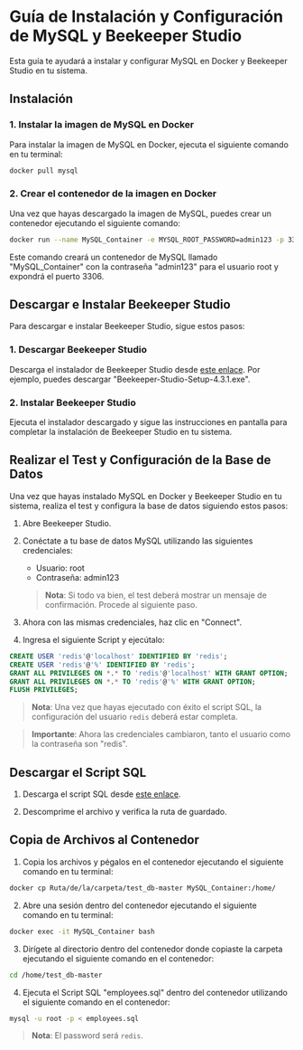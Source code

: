 # Guía de Instalación y Configuración de MySQL y Beekeeper Studio

Esta guía te ayudará a instalar y configurar MySQL en Docker y Beekeeper Studio en tu sistema.

## Instalación

### 1. Instalar la imagen de MySQL en Docker

Para instalar la imagen de MySQL en Docker, ejecuta el siguiente comando en tu terminal:

```bash
docker pull mysql
```

### 2. Crear el contenedor de la imagen en Docker

Una vez que hayas descargado la imagen de MySQL, puedes crear un contenedor ejecutando el siguiente comando:

```bash
docker run --name MySQL_Container -e MYSQL_ROOT_PASSWORD=admin123 -p 3306:3306 -d mysql:latest
```

Este comando creará un contenedor de MySQL llamado "MySQL_Container" con la contraseña "admin123" para el usuario root y expondrá el puerto 3306.

## Descargar e Instalar Beekeeper Studio

Para descargar e instalar Beekeeper Studio, sigue estos pasos:

### 1. Descargar Beekeeper Studio

Descarga el instalador de Beekeeper Studio desde [este enlace](https://github.com/beekeeper-studio/beekeeper-studio/releases/tag/v4.3.1). Por ejemplo, puedes descargar "Beekeeper-Studio-Setup-4.3.1.exe".

### 2. Instalar Beekeeper Studio

Ejecuta el instalador descargado y sigue las instrucciones en pantalla para completar la instalación de Beekeeper Studio en tu sistema.

## Realizar el Test y Configuración de la Base de Datos

Una vez que hayas instalado MySQL en Docker y Beekeeper Studio en tu sistema, realiza el test y configura la base de datos siguiendo estos pasos:

1. Abre Beekeeper Studio.

2. Conéctate a tu base de datos MySQL utilizando las siguientes credenciales:
   - Usuario: root
   - Contraseña: admin123

   > **Nota**: Si todo va bien, el test deberá mostrar un mensaje de confirmación. Procede al siguiente paso.

3. Ahora con las mismas credenciales, haz clic en "Connect".

4. Ingresa el siguiente Script y ejecútalo:

```sql
CREATE USER 'redis'@'localhost' IDENTIFIED BY 'redis';
CREATE USER 'redis'@'%' IDENTIFIED BY 'redis';
GRANT ALL PRIVILEGES ON *.* TO 'redis'@'localhost' WITH GRANT OPTION;
GRANT ALL PRIVILEGES ON *.* TO 'redis'@'%' WITH GRANT OPTION;
FLUSH PRIVILEGES;
```

   > **Nota**: Una vez que hayas ejecutado con éxito el script SQL, la configuración del usuario `redis` deberá estar completa.

   > **Importante**: Ahora las credenciales cambiaron, tanto el usuario como la contraseña son "redis".

## Descargar el Script SQL

1. Descarga el script SQL desde [este enlace](https://github.com/datacharmer/test_db).

2. Descomprime el archivo y verifica la ruta de guardado.

## Copia de Archivos al Contenedor

1. Copia los archivos y pégalos en el contenedor ejecutando el siguiente comando en tu terminal:

```bash
docker cp Ruta/de/la/carpeta/test_db-master MySQL_Container:/home/
```

2. Abre una sesión dentro del contenedor ejecutando el siguiente comando en tu terminal:

```bash
docker exec -it MySQL_Container bash
```

3. Dirígete al directorio dentro del contenedor donde copiaste la carpeta ejecutando el siguiente comando en el contenedor:

```bash
cd /home/test_db-master
```

4. Ejecuta el Script SQL "employees.sql" dentro del contenedor utilizando el siguiente comando en el contenedor:

```bash
mysql -u root -p < employees.sql
```

   > **Nota**: El password será `redis`.